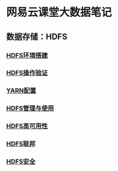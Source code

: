 # 网易云课堂大数据笔记

## 数据存储：HDFS

### [HDFS环境搭建][1]

### [HDFS操作验证][2]

### [YARN配置][3]

### [HDFS管理与使用][4]

### [HDFS高可用性][5]

### [HDFS联邦][6]

### [HDFS安全][7]


[1]: https://github.com/jiaoqiyuan/163-bigdate-note/blob/master/HDFS%E7%8E%AF%E5%A2%83%E6%90%AD%E5%BB%BA.md
[2]: https://github.com/jiaoqiyuan/163-bigdate-note/blob/master/HDFS%E6%93%8D%E4%BD%9C%E9%AA%8C%E8%AF%81.md
[3]: https://github.com/jiaoqiyuan/163-bigdate-note/blob/master/YARN%E9%85%8D%E7%BD%AE.md
[4]: https://github.com/jiaoqiyuan/163-bigdate-note/blob/master/HDFS%E7%AE%A1%E7%90%86%E5%92%8C%E4%BD%BF%E7%94%A8.md
[5]: https://github.com/jiaoqiyuan/163-bigdate-note/blob/master/HDFS%E9%AB%98%E5%8F%AF%E7%94%A8.md

[6]: https://github.com/jiaoqiyuan/163-bigdate-note/blob/master/HDFS%E8%81%94%E9%82%A6.md
[7]: https://github.com/jiaoqiyuan/163-bigdate-note/blob/master/HDFS%E5%AE%89%E5%85%A8.md
